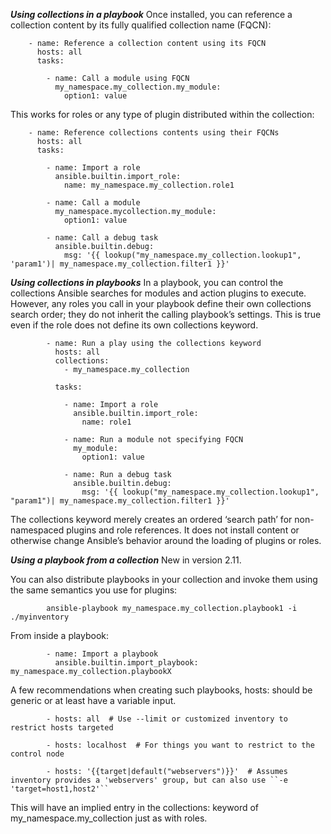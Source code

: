 ***Using collections in a playbook***
Once installed, you can reference a collection content by its fully qualified collection name (FQCN):

        - name: Reference a collection content using its FQCN
          hosts: all
          tasks:
        
            - name: Call a module using FQCN
              my_namespace.my_collection.my_module:
                option1: value
        
This works for roles or any type of plugin distributed within the collection:

        - name: Reference collections contents using their FQCNs
          hosts: all
          tasks:
        
            - name: Import a role
              ansible.builtin.import_role:
                name: my_namespace.my_collection.role1
        
            - name: Call a module
              my_namespace.mycollection.my_module:
                option1: value
        
            - name: Call a debug task
              ansible.builtin.debug:
                msg: '{{ lookup("my_namespace.my_collection.lookup1", 'param1')| my_namespace.my_collection.filter1 }}'
                
***Using collections in playbooks***
In a playbook, you can control the collections Ansible searches for modules and action plugins to execute. 
However, any roles you call in your playbook define their own collections search order; they do not inherit the calling playbook’s settings. 
This is true even if the role does not define its own collections keyword.

            - name: Run a play using the collections keyword
              hosts: all
              collections:
                - my_namespace.my_collection
            
              tasks:
            
                - name: Import a role
                  ansible.builtin.import_role:
                    name: role1
            
                - name: Run a module not specifying FQCN
                  my_module:
                    option1: value
            
                - name: Run a debug task
                  ansible.builtin.debug:
                    msg: '{{ lookup("my_namespace.my_collection.lookup1", "param1")| my_namespace.my_collection.filter1 }}'
        
The collections keyword merely creates an ordered ‘search path’ for non-namespaced plugins and role references. 
It does not install content or otherwise change Ansible’s behavior around the loading of plugins or roles.                 

***Using a playbook from a collection***
New in version 2.11.

You can also distribute playbooks in your collection and invoke them using the same semantics you use for plugins:

            ansible-playbook my_namespace.my_collection.playbook1 -i ./myinventory

From inside a playbook:

            - name: Import a playbook
              ansible.builtin.import_playbook: my_namespace.my_collection.playbookX

A few recommendations when creating such playbooks, hosts: should be generic or at least have a variable input.

            - hosts: all  # Use --limit or customized inventory to restrict hosts targeted
            
            - hosts: localhost  # For things you want to restrict to the control node
            
            - hosts: '{{target|default("webservers")}}'  # Assumes inventory provides a 'webservers' group, but can also use ``-e 'target=host1,host2'``
            
This will have an implied entry in the collections: keyword of my_namespace.my_collection just as with roles.